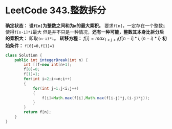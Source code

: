 # LeetCode 343.整数拆分

**确定状态：**
**设`f[n]`为整数之间和为`n`的最大乘积。**
要求`f[n]`，一定存在一个整数`i`使得`f[n-i]*i`最大
但是并不只是一种情况，**还有一种可能，整数其本身比拆分后的乘积大：** 即取`(n-i)*i`。
**转移方程：**
$f[i]=max_{1<j<i}\{f[n-i]*i,(n-i)*i\}$
**初始条件：**
`f[0]=0,f[1]=1`
````java
class Solution {
    public int integerBreak(int n) {
        int []f=new int[n+1];
        f[0]=0;
        f[1]=1;
        for(int i=2;i<=n;i++)
        {
            for(int j=1;j<i;j++)
            {
                f[i]=Math.max(f[i],Math.max(f[i-j]*j,(i-j)*j));
            }
        }
        return f[n];
    }
}
````
